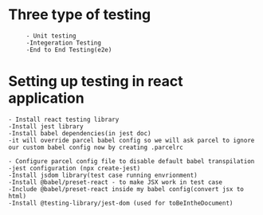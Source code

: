  # Three type of testing
         - Unit testing
         -Integeration Testing
         -End to End Testing(e2e)


 # Setting up testing in react application
    - Install react testing library
    -Install jest library
    -Install babel dependencies(in jest doc)
    -it will override parcel babel config so we will ask parcel to ignore our custom babel config now by creating .parcelrc 

    - Configure parcel config file to disable default babel transpilation
    -jest configuration (npx create-jest)
    -Install jsdom library(test case running envrionment)
    -Install @babel/preset-react - to make JSX work in test case
    -Include @babel/preset-react inside my babel config(convert jsx to html)
    -Install @testing-library/jest-dom (used for toBeIntheDocument)
